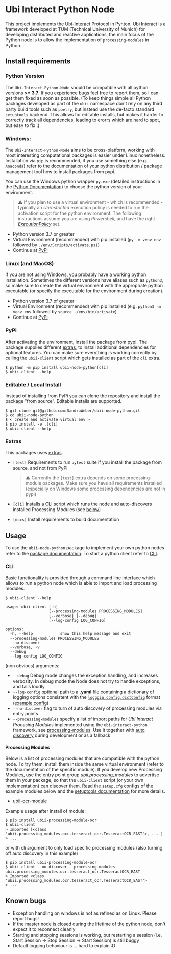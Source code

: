 # Ubi Interact Python Node

This project implements the [Ubi-Interact](https://github.com/SandroWeber/ubi-interact) Protocol in Pyhton.
Ubi Interact is a framework developed at TUM (Technical University of Munich) for developing distributed and reactive applications, the main focus
of the Python node is to allow the implementation of ``processing-modules`` in Python.

## Install requirements

### Python Version
The ``Ubi-Interact-Python-Node`` should be compatible with all python versions __>= 3.7__.
If you experience bugs feel free to report them, so I can get them fixed as soon as possible.
(To keep things simple all Python packages developed as part of the ``ubii`` namespace don't rely on any third party build tools such as ``poetry``, but instead
use the de-facto standard ``setuptools`` backend. This allows for editable installs, but makes it harder to correctly track all dependencies, leading to erorrs
which are hard to spot, but easy to fix :)

### Windows:
The ``Ubi-Interact-Python-Node`` aims to be cross-platform, working with most interesting computational packages is easier under Linux nonetheless. Installation via ``pip`` is recommended, if you use something else (e.g. ``Anaconda``) refer to the documentation of your python distribution / package management tool how to install packages from pypi.

You can use the Windows python wrapper ``py.exe`` (detailed instructions in the [Python Documentation](https://docs.python.org/3/using/windows.html)) to
choose the python version of your environment.
 
   > :warning: If you plan to use a virtual environment - which is recommended - typically an _Unrestricted_ execution policy is needed to run the activation script for the python environment. The following instructions assume you are using _Powershell_, and have the right [_ExecutionPolicy_](https://docs.microsoft.com/en-us/powershell/module/microsoft.powershell.core/about/about_execution_policies) set.

*  Python version 3.7 or greater
*  Virtual Environment (recommended) with pip installed (``py -m venv env`` followed by ``./env/Scripts/activate.ps1``)
* Continue at [PyPi](#pypi)

### Linux (and MacOS)
If you are not using Windows, you probably have a working python installation. Sometimes the different versions have aliases such as ``python3``, so make sure
to create the virtual environment with the appropriate python executable (or specify the executable for the environment during creation).

* Python version 3.7 of greater
* Virtual Environment (recommended) with pip installed (e.g. ``python3 -m venv env`` followed by ``source ./env/bin/activate``)
* Continue at [PyPi](#pypi)

### PyPi
After activating the environment, install the package from pypi. 
The package supplies different [extras](#extras), to install additional dependencies
for optional features. 
You can make sure everything is working correctly by calling the 
``ubii-client`` script which gets installed as part of the ``cli`` extra.


```
$ python -m pip install ubii-node-python[cli]
$ ubii-client --help 
```

### Editable / Local Install
Instead of installing from PyPi you can clone the repository and install the package "from source". Editable installs are supported.
```
$ git clone git@github.com:SandroWeber/ubii-node-python.git
$ cd ubii-node-python
$ < create and activate virtual env >
$ pip install -e .[cli]
$ ubii-client --help
```


### Extras
This packages uses [extras](https://www.python.org/dev/peps/pep-0508/#id12).

* ``[test]`` Requirements to run ``pytest`` suite if you install the package from source, and not from PyPi

   > :warning: Currently the ``[test]`` extra depends on some processing-module packages. Make sure you have all requirements installed (especially on Windows some processing dependencies are not in pypi)
* ``[cli]`` Installs a [CLI](#CLI) script which runs the node and auto-discovers installed Processing Modules (see [below](#processing-modules))
* ``[docs]`` Install requirements to build documentation

## Usage
To use the ``ubii-node-python`` package to implement your own python nodes refer to the [package documentation](#ubi-interact-python-node).
To start a python client refer to [CLI](#CLI).

### CLI
Basic functionality is provided through a command line interface which allows to run a python node which is able to import and load processing modules.
```
$ ubii-client --help

usage: ubii-client [-h]
                   [--processing-modules PROCESSING_MODULES]
                   [--verbose] [--debug]
                   [--log-config LOG_CONFIG]

options:
  -h, --help            show this help message and exit
  --processing-modules PROCESSING_MODULES
  --no-discover 
  --verbose, -v
  --debug
  --log-config LOG_CONFIG

```
(non obvious) arguments:

* ``--debug`` Debug mode changes the exception handling, and increases verbosity. In debug mode the Node does not try to handle exceptions, and fails loudly
* ``--log-config`` optional path to a __.yaml__ file containing a dictionary of logging options consistent with the [``logggin.config.dictConfig``](https://docs.python.org/3/library/logging.config.html#logging.config.dictConfig) format ([example config](src/ubii/framework/util/logging_config.yaml))
* ``--no-discover`` flag to turn of auto discovery of processing modules via entry points
* ``--processing-modules`` specify a list of import paths for _Ubi Interact Procesing Modules_ implemented using the ``ubi-interact-python`` framework, see [processing-modules](#processing-modules). Use it together with [auto discovery](#processing-modules) during development or as a fallback

#### Processing Modules
Below is a list of processing modules that are compatible with the python node.
To try them, install them inside the same virtual environment (refer to the documentation of the specific module).
If you develop new Processing Modules, use the entry point group _ubii.processing_modules_ to advertise them in
your package, so that the ``ubii-client`` script (or your own implementation) can discover them. Read the ``setup.cfg``
configs of the example modules below and the [setuptools documentation](https://setuptools.pypa.io/en/latest/userguide/entry_point.html) for more details.


* [ubii-ocr-module](https://github.com/saggitar/ubii-processing-module-ocr)

Example usage after install of module:
```
$ pip install ubii-processing-module-ocr
$ ubii-client
> Imported [<class 'ubii.processing_modules.ocr.tesseract_ocr.TesseractOCR_EAST'>, ... ]
> ...
```
or with cli argument to only load specific processing modules (also turning off auto discovery in this example)
```
$ pip install ubii-processing-module-ocr
$ ubii-client --no-discover --processing-modules ubii.processing_modules.ocr.tesseract_ocr.TesseractOCR_EAST
> Imported <class 'ubii.processing_modules.ocr.tesseract_ocr.TesseractOCR_EAST'>
> ...
```



## Known bugs
* Exception handling on windows is not as refined as on Linux. Please report bugs!
* If the master node is closed during the lifetime of the python node, don't expect it to reconnect cleanly
* Starting and stopping sessions is working, but restarting a session (i.e. Start Session -> Stop Session -> Start Session) is still buggy
* Default logging behaviour is ... hard to explain :D
